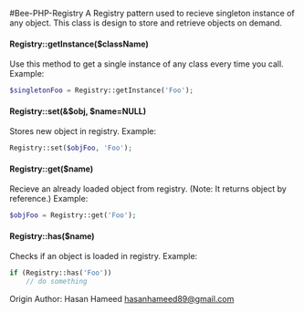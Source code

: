 #Bee-PHP-Registry
A Registry pattern used to recieve singleton instance of any object. This class is design to store and retrieve objects on demand.

#### Registry::getInstance($className)
Use this method to get a single instance of any class every time you call.
Example:
```php
$singletonFoo = Registry::getInstance('Foo');
```

#### Registry::set(&$obj, $name=NULL)
Stores new object in registry.
Example:
```php
Registry::set($objFoo, 'Foo');
```

#### Registry::get($name)
Recieve an already loaded object from registry. 
(Note: It returns object by reference.)
Example:
```php
$objFoo = Registry::get('Foo');
```

#### Registry::has($name)
Checks if an object is loaded in registry.
Example:
```php
if (Registry::has('Foo'))
	// do something
```

Origin Author: Hasan Hameed <hasanhameed89@gmail.com>